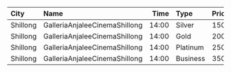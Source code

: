 | City     | Name                          |  Time | Type     | Price | Capacity | Booked |
| :------- | :---------------------------- | ----: | :------- | ----: | -------: | -----: |
| Shillong | GalleriaAnjaleeCinemaShillong | 14:00 | Silver   |  150₹ |       24 |      0 |
| Shillong | GalleriaAnjaleeCinemaShillong | 14:00 | Gold     |  200₹ |       48 |      3 |
| Shillong | GalleriaAnjaleeCinemaShillong | 14:00 | Platinum |  250₹ |       59 |      5 |
| Shillong | GalleriaAnjaleeCinemaShillong | 14:00 | Business |  350₹ |        7 |      0 |